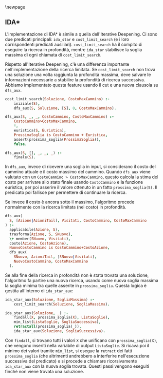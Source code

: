\newpage

## IDA\*

L'implementazione di IDA\* è simile a quella dell'Iterative Deepening. Ci sono
due predicati principali: `ida_star` e `cost_limit_search` (e i loro
corrispondenti predicati ausiliari). `cost_limit_search` ha il compito di
eseguire la ricerca in profondità, mentre `ida_star` stabilisce la soglia
massima di ogni chiamata di `cost_limit_search`.

Rispetto all'Iterative Deepening, c'è una differenza importante
nell'implementazione della ricerca limitata. Se `cost_limit_search` non trova
una soluzione una volta raggiunta la profondità massima, deve salvare le
informazioni necessarie a stabilire la profondità di ricerca successiva.
Abbiamo implementato questa feature usando il cut e una nuova clausola su
`dfs_aux`.

```prolog
cost_limit_search(Soluzione, CostoMaxCammino) :-
    iniziale(S),
    dfs_aux(S, Soluzione, [S], 0, CostoMaxCammino).

dfs_aux(S, _, _, CostoCammino, CostoMaxCammino) :-
    CostoCammino>CostoMaxCammino,
    !,
    euristica(S, Euristica),
    ProssimaSoglia is CostoCammino + Euristica,
    assert(prossima_soglia(ProssimaSoglia)),
    false.

dfs_aux(S, [], _, _, _) :-
    finale(S).
```

In `dfs_aux`, invece di ricevere una soglia in input, si considerano il costo
del cammino attuale e il costo massimo del cammino. Quando `dfs_aux` viene
valutato con un `CostoCammino > CostoMaxCammino`, questo calcola la stima del
costo per arrivare allo stato finale usando `CostoCammino` e la funzione
euristica, per poi asserire il valore ottenuto in un fatto
`prossima_soglia(S)`. Il predicato poi fallisce per permettere di continuare la
ricerca.

Se invece il costo è ancora sotto il massimo, l'algoritmo procede normalmente
con la ricerca limitata (nel costo) in profondità.

```prolog
dfs_aux(
  S, [Azione|AzioniTail], Visitati, CostoCammino, CostoMaxCammino
) :-
  applicabile(Azione, S),
  trasforma(Azione, S, SNuovo),
  \+ member(SNuovo, Visitati),
  costo(Azione, CostoAzione),
  NuovoCostoCammino is CostoCammino+CostoAzione,
  dfs_aux(
    SNuovo, AzioniTail, [SNuovo|Visitati], 
    NuovoCostoCammino, CostoMaxCammino
  ).
```

Se alla fine della ricerca in profondità non è stata trovata una soluzione,
l'algoritmo fa partire una nuova ricerca, usando come nuova soglia massima la
soglia minima tra quelle asserite in `prossima_soglia`. Questa logica è gestita
all'interno di `ida_star_aux`:

```prolog
ida_star_aux(Soluzione, SogliaMassima) :-
    cost_limit_search(Soluzione, SogliaMassima).

ida_star_aux(Soluzione, _) :-
    findall(X, prossima_soglia(X), ListaSoglie),
    min_list(ListaSoglie, SogliaSuccessiva),
    retractall(prossima_soglia(_)),
    ida_star_aux(Soluzione, SogliaSuccessiva).
```

Con `findall`, si trovano tutti i valori `X` che unificano con
`prossima_soglia(X)`, che vengono inseriti nella variabile di output
`ListaSoglie`. Si ricava poi il minimo dei valori tramite `min_list`, si esegue
la `retract` dei fatti `prossima_soglia` (che altrimenti andrebbero a
interferire nell'esecuzione successiva del predicato) e si procede a chiamare
ricorsivamente `ida_star_aux` con la nuova soglia trovata. Questi passi vengono
eseguiti finché non viene trovata una soluzione.
